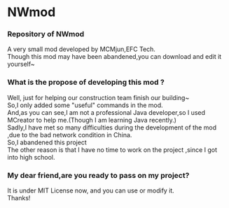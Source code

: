 # NWmod
### Repository of NWmod
A very small mod developed by MCMjun,EFC Tech.    
Though this mod may have been abandened,you can download and edit it yourself~    
### What is the propose of developing this mod ?    
Well, just for helping our construction team finish our building~    
So,I only added some "useful" commands in the mod.     
And,as you can see,I am not a professional Java developer,so I used MCreator to help me.(Though I am learning Java recently.)    
Sadly,I have met so many difficulties during the development of the mod ,due to the bad network condition in China.    
So,I abandened this project      
The other reason is that I have no time to work on the project ,since I got into high school.     
### My dear friend,are you ready to pass on my project?    
It is under MIT License now, and you can use or modify it.    
Thanks!    

